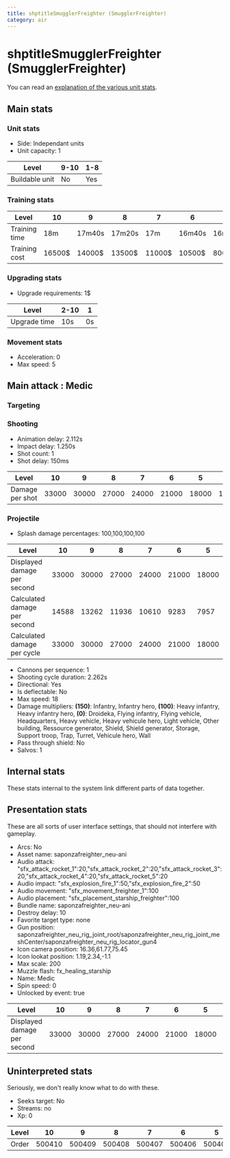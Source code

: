 ```yaml
---
title: shptitleSmugglerFreighter (SmugglerFreighter)
category: air
---
```


# shptitleSmugglerFreighter (SmugglerFreighter)

You can read an [explanation  of the various unit stats](unitexplained.md).

## Main stats

### Unit stats

  * Side: Independant units
  * Unit capacity: 1

|Level         |9-10|1-8|
|--------------|----|---|
|Buildable unit|No  |Yes|


### Training stats

|Level        |10    |9     |8     |7     |6     |5     |4    |3     |2     |1    |
|-------------|------|------|------|------|------|------|-----|------|------|-----|
|Training time|18m   |17m40s|17m20s|17m   |16m40s|16m20s|16m  |15m40s|15m20s|15m  |
|Training cost|16500$|14000$|13500$|11000$|10500$|8000$ |7500$|5000$ |4500$ |4000$|


### Upgrading stats

  * Upgrade requirements: 1$

|Level       |2-10|1 |
|------------|----|--|
|Upgrade time|10s |0s|


### Movement stats

  * Acceleration: 0
  * Max speed: 5

## Main attack : Medic

### Targeting


### Shooting

  * Animation delay: 2.112s
  * Impact delay: 1.250s
  * Shot count: 1
  * Shot delay: 150ms

|Level          |10   |9    |8    |7    |6    |5    |4    |3    |2   |1   |
|---------------|-----|-----|-----|-----|-----|-----|-----|-----|----|----|
|Damage per shot|33000|30000|27000|24000|21000|18000|15000|12000|9000|6000|


### Projectile

  * Splash damage percentages: 100,100,100,100

|Level                       |10   |9    |8    |7    |6    |5    |4    |3    |2   |1   |
|----------------------------|-----|-----|-----|-----|-----|-----|-----|-----|----|----|
|Displayed damage per second |33000|30000|27000|24000|21000|18000|15000|12000|9000|6000|
|Calculated damage per second|14588|13262|11936|10610|9283 |7957 |6631 |5305 |3978|2652|
|Calculated damage per cycle |33000|30000|27000|24000|21000|18000|15000|12000|9000|6000|


  * Cannons per sequence: 1
  * Shooting cycle duration: 2.262s
  * Directional: Yes
  * Is deflectable: No
  * Max speed: 18
  * Damage multipliers: **(150)**: Infantry, Infantry hero, **(100)**: Heavy infantry, Heavy infantry hero, **(0)**: Droideka, Flying infantry, Flying vehicle, Headquarters, Heavy vehicle, Heavy vehicule hero, Light vehicle, Other building, Ressource generator, Shield, Shield generator, Storage, Support troop, Trap, Turret, Vehicule hero, Wall
  * Pass through shield: No
  * Salvos: 1

## Internal stats

These stats internal to the system link different parts of data together.


## Presentation stats

These are all sorts of user interface settings, that should not interfere with gameplay.

  * Arcs: No
  * Asset name: saponzafreighter_neu-ani
  * Audio attack: "sfx_attack_rocket_1":20,"sfx_attack_rocket_2":20,"sfx_attack_rocket_3":20,"sfx_attack_rocket_4":20,"sfx_attack_rocket_5":20
  * Audio impact: "sfx_explosion_fire_1":50,"sfx_explosion_fire_2":50
  * Audio movement: "sfx_movement_freighter_1":100
  * Audio placement: "sfx_placement_starship_freighter":100
  * Bundle name: saponzafreighter_neu-ani
  * Destroy delay: 10
  * Favorite target type: none
  * Gun position: saponzafreighter_neu_rig_joint_root/saponzafreighter_neu_rig_joint_meshCenter/saponzafreighter_neu_rig_locator_gun4
  * Icon camera position: 16.36,61.77,75.45
  * Icon lookat position: 1.19,2.34,-1.1
  * Max scale: 200
  * Muzzle flash: fx_healing_starship
  * Name: Medic
  * Spin speed: 0
  * Unlocked by event: true

|Level                      |10   |9    |8    |7    |6    |5    |4    |3    |2   |1   |
|---------------------------|-----|-----|-----|-----|-----|-----|-----|-----|----|----|
|Displayed damage per second|33000|30000|27000|24000|21000|18000|15000|12000|9000|6000|


## Uninterpreted stats

Seriously, we don't really know what to do with these.

  * Seeks target: No
  * Streams: no
  * Xp: 0

|Level|10    |9     |8     |7     |6     |5     |4     |3     |2     |1     |
|-----|------|------|------|------|------|------|------|------|------|------|
|Order|500410|500409|500408|500407|500406|500405|500404|500403|500402|500401|


